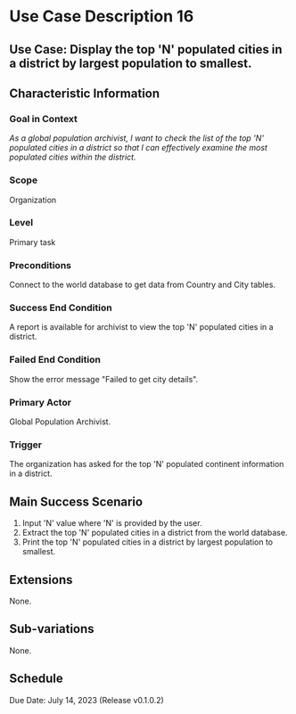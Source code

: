 # Use Case Description 16

## Use Case: Display the top 'N' populated cities in a district by largest population to smallest. 

## Characteristic Information

### Goal in Context
*As a global population archivist, I want to check the list of the top 'N' populated cities in a district so that I can effectively examine the most populated cities within the district.*

### Scope
Organization

### Level
Primary task

### Preconditions
Connect to the world database to get data from Country and City tables.

### Success End Condition
A report is available for archivist to view the top 'N' populated cities in a district.

### Failed End Condition
Show the error message "Failed to get city details". 

### Primary Actor
Global Population Archivist. 

### Trigger
The organization has asked for the top 'N' populated continent information in a district.

## Main Success Scenario
1. Input 'N' value where 'N' is provided by the user. 
2. Extract the top 'N' populated cities in a district from the world database. 
2. Print the top 'N' populated cities in a district by largest population to smallest.  

## Extensions
None.

## Sub-variations
None.

## Schedule
Due Date: July 14, 2023 (Release v0.1.0.2)


